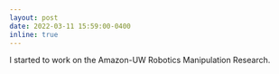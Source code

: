 ```yaml
---
layout: post
date: 2022-03-11 15:59:00-0400
inline: true
---
```


I started to work on the Amazon-UW Robotics Manipulation Research.
